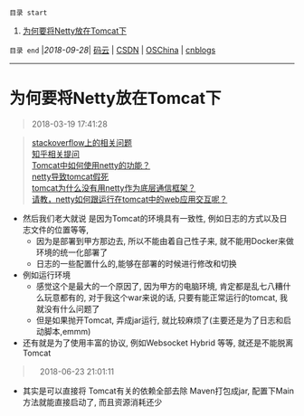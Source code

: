 `目录 start`
 
1. [为何要将Netty放在Tomcat下](#为何要将netty放在tomcat下)

`目录 end` |_2018-09-28_| [码云](https://gitee.com/gin9) | [CSDN](http://blog.csdn.net/kcp606) | [OSChina](https://my.oschina.net/kcp1104) | [cnblogs](http://www.cnblogs.com/kuangcp)
****************************************
# 为何要将Netty放在Tomcat下
> 2018-03-19 17:41:28

> [stackoverflow上的相关问题](https://stackoverflow.com/questions/3194508/is-hosting-a-netty-server-inside-tomcat-feasible-desirable/3200624#3200624)  
[知乎相关提问](https://www.zhihu.com/question/21472041)  
[Tomcat中如何使用netty的功能？](https://bbs.csdn.net/topics/390763179)  
[netty导致tomcat假死](http://blog.csdn.net/aishangyutian12/article/details/52251357)  
[tomcat为什么没有用netty作为底层通信框架？](https://www.zhihu.com/question/58796648)  
[请教，netty如何跟运行在tomcat中的web应用交互呢？ ](http://www.oschina.net/question/2762305_2191710)

- 然后我们老大就说 是因为Tomcat的环境具有一致性, 例如日志的方式以及日志文件的位置等等,
    - 因为是部署到甲方那边去, 所以不能由着自己性子来, 就不能用Docker来做环境的统一化部署了
    - 日志的一些配置什么的,能够在部署的时候进行修改和切换
- 例如运行环境
    - 感觉这个是最大的一个原因了, 因为甲方的电脑环境, 肯定都是乱七八糟什么玩意都有的, 对于我这个war来说的话, 只要有能正常运行的tomcat, 我就没有什么问题了
    - 但是如果抛开Tomcat, 弄成jar运行, 就比较麻烦了(主要还是为了日志和启动脚本,emmm)
- 还有就是为了使用丰富的协议, 例如Websocket Hybrid 等等, 就还是不能脱离Tomcat


>　2018-06-23 21:01:11
- 其实是可以直接将 Tomcat有关的依赖全部去除 Maven打包成jar, 配置下Main方法就能直接启动了, 而且资源消耗还少

